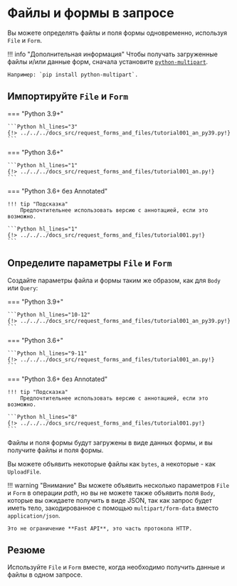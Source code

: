 # Файлы и формы в запросе

Вы можете определять файлы и поля формы одновременно, используя `File` и `Form`.

!!! info "Дополнительная информация"
    Чтобы получать загруженные файлы и/или данные форм, сначала установите <a href="https://github.com/Kludex/python-multipart" class="external-link" target="_blank">`python-multipart`</a>.

    Например: `pip install python-multipart`.

## Импортируйте `File` и `Form`

=== "Python 3.9+"

    ```Python hl_lines="3"
    {!> ../../../docs_src/request_forms_and_files/tutorial001_an_py39.py!}
    ```

=== "Python 3.6+"

    ```Python hl_lines="1"
    {!> ../../../docs_src/request_forms_and_files/tutorial001_an.py!}
    ```

=== "Python 3.6+ без Annotated"

    !!! tip "Подсказка"
        Предпочтительнее использовать версию с аннотацией, если это возможно.

    ```Python hl_lines="1"
    {!> ../../../docs_src/request_forms_and_files/tutorial001.py!}
    ```

## Определите параметры `File` и `Form`

Создайте параметры файла и формы таким же образом, как для `Body` или `Query`:

=== "Python 3.9+"

    ```Python hl_lines="10-12"
    {!> ../../../docs_src/request_forms_and_files/tutorial001_an_py39.py!}
    ```

=== "Python 3.6+"

    ```Python hl_lines="9-11"
    {!> ../../../docs_src/request_forms_and_files/tutorial001_an.py!}
    ```

=== "Python 3.6+ без Annotated"

    !!! tip "Подсказка"
        Предпочтительнее использовать версию с аннотацией, если это возможно.

    ```Python hl_lines="8"
    {!> ../../../docs_src/request_forms_and_files/tutorial001.py!}
    ```

Файлы и поля формы будут загружены в виде данных формы, и вы получите файлы и поля формы.

Вы можете объявить некоторые файлы как `bytes`, а некоторые - как `UploadFile`.

!!! warning "Внимание"
    Вы можете объявить несколько параметров `File` и `Form` в операции *path*, но вы не можете также объявить поля `Body`, которые вы ожидаете получить в виде JSON, так как запрос будет иметь тело, закодированное с помощью `multipart/form-data` вместо `application/json`.

    Это не ограничение **Fast API**, это часть протокола HTTP.

## Резюме

Используйте `File` и `Form` вместе, когда необходимо получить данные и файлы в одном запросе.
